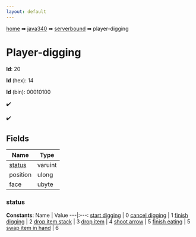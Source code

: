 ```yaml
---
layout: default
---
```


[home](/) ➡ [java340](/protocol/java340) ➡ [serverbound](/protocol/java340/serverbound) ➡ player-digging

# Player-digging

**Id**: 20

**Id** (hex): 14

**Id** (bin): 00010100

✔️

✔️

## Fields

Name | Type
---|---
[status](#status) | varuint
position | ulong
face | ubyte

### status

**Constants**:
Name | Value
---|:---:
[start digging](status_start-digging) | 0
[cancel digging](status_cancel-digging) | 1
[finish digging](status_finish-digging) | 2
[drop item stack](status_drop-item-stack) | 3
[drop item](status_drop-item) | 4
[shoot arrow](status_shoot-arrow) | 5
[finish eating](status_finish-eating) | 5
[swap item in hand](status_swap-item-in-hand) | 6

